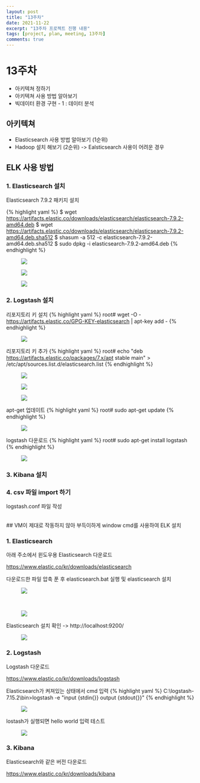 ```yaml
---
layout: post
title: "13주차"
date: 2021-11-22
excerpt: "13주차 프로젝트 진행 내용"
tags: [project, plan, meeting, 13주차]
comments: true
---
```


# 13주차
* 아키텍쳐 정하기
* 아키텍쳐 사용 방법 알아보기
* 빅데이터 환경 구현 - 1 : 데이터 분석


## 아키텍쳐
* Elasticsearch 사용 방법 알아보기 (1순위)
* Hadoop 설치 해보기 (2순위) -> Ealsticsearch 사용이 어려운 경우

## ELK 사용 방법

### 1. Elasticsearch 설치
Elasticsearch 7.9.2 패키지 설치

{% highlight yaml %}
$ wget https://artifacts.elastic.co/downloads/elasticsearch/elasticsearch-7.9.2-amd64.deb 
$ wget https://artifacts.elastic.co/downloads/elasticsearch/elasticsearch-7.9.2-amd64.deb.sha512 
$ shasum -a 512 -c elasticsearch-7.9.2-amd64.deb.sha512 
$ sudo dpkg -i elasticsearch-7.9.2-amd64.deb
{% endhighlight %}

<figure>
	<img src="/assets/img/post/elasticsearch 설치1.jpg">
</figure>
<figure>
	<img src="/assets/img/post/elasticsearch 설치2.jpg">
</figure>
<figure>
	<img src="/assets/img/post/elasticsearch 설치3.jpg">
</figure>

### 2. Logstash 설치
리포지토리 키 설치
{% highlight yaml %}
root# wget -O - https://artifacts.elastic.co/GPG-KEY-elasticsearch | apt-key add -
{% endhighlight %}
<figure>
	<img src="/assets/img/post/1.리포지토리키 설치.jpg">
</figure>

리포지토리 키 추가
{% highlight yaml %}
root# echo "deb https://artifacts.elastic.co/packages/7.x/apt stable main" > /etc/apt/sources.list.d/elasticsearch.list
{% endhighlight %}
<figure>
	<img src="/assets/img/post/2. 리포지토리키 추가.jpg">
</figure>
<figure>
	<img src="/assets/img/post/3. 리포지토리키 추가-1.jpg">
</figure>
<figure>
	<img src="/assets/img/post/4. 레포지토리키 추가-2.jpg">
</figure>

apt-get 업데이트
{% highlight yaml %}
root# sudo apt-get update
{% endhighlight %}
<figure>
	<img src="/assets/img/post/5. apt-get update.jpg">
</figure>

logstash 다운로드
{% highlight yaml %}
root# sudo apt-get install logstash
{% endhighlight %}
<figure>
	<img src="/assets/img/post/6. logstash 다운로드.jpg">
</figure>

### 3. Kibana 설치

### 4. csv 파일 import 하기

logstash.conf 파일 작성
<script src="https://gist.github.com/riri0602/4a8ac12d55ab8f17eb2d879226da0739.js"></script>

<br>
## VM이 제대로 작동하지 않아 부득이하게 window cmd를 사용하여 ELK 설치

### 1. Elasticsearch

아래 주소에서 윈도우용 Elasticsearch 다운로드

https://www.elastic.co/kr/downloads/elasticsearch

다운로드한 파일 압축 푼 후 elasticsearch.bat 실행 및 elasticsearch 설치

<figure>
	<img src="/assets/img/post/elasticsearch download.jpg">
</figure>
<br>
<figure>
	<img src="/assets/img/post/elasticsearch install.jpg">
</figure>

Elasticsearch 설치 확인 -> http://localhost:9200/
<figure>
	<img src="/assets/img/post/elasticsearch window.jpg">
</figure>

### 2. Logstash

Logstash 다운로드

https://www.elastic.co/kr/downloads/logstash

Elasticsearch가 켜져있는 상태에서 cmd 입력
{% highlight yaml %}
C:\logstash-7.15.2\bin>logstash -e "input {stdin{}} output {stdout{}}"
{% endhighlight %}


<figure>
	<img src="/assets/img/post/logstash test1.jpg">
</figure>

lostash가 실행되면 hello world 입력 테스트


<figure>
	<img src="/assets/img/post/logstash test2.jpg">
</figure>

### 3. Kibana

Elasticsearch와 같은 버전 다운로드

https://www.elastic.co/kr/downloads/kibana


